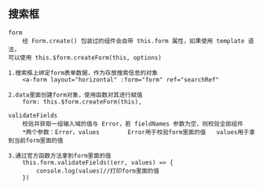 ## 搜索框 
    form	
        经 Form.create() 包装过的组件会自带 this.form 属性，如果使用 template 语法，
    可以使用 this.$form.createForm(this, options)
   
    1.搜索框上绑定form表单数据，作为存放搜索信息的对象  
        <a-form layout="horizontal" :form="form" ref="searchRef"

    2.data里面创建form对象，使用函数对其进行赋值
        form: this.$form.createForm(this),

    validateFields	
        校验并获取一组输入域的值与 Error，若 fieldNames 参数为空，则校验全部组件
        *两个参数：Error，values        Error用于校验form里面的值   values用于拿到当前form里面的值

    3.通过官方函数方法拿到form里面的值    
        this.form.validateFields((err, values) => {
            console.log(values)//打印form里面的值
        })

